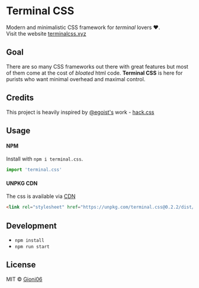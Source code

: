 # Terminal CSS

Modern and minimalistic CSS framework for *terminal* lovers ❤️.   
Visit the website [terminalcss.xyz](https://terminalcss.xyz/)

## Goal

There are so many CSS frameworks out there with great features but most of them come at the cost of *bloated* html code. **Terminal CSS** is here for purists who want minimal overhead and maximal control.

## Credits

This project is heavily inspired by [@egoist's](https://egoist.sh/) work - [hack.css](https://hackcss.egoist.moe/)

## Usage

#### NPM

Install with `npm i terminal.css`.

```js
import 'terminal.css'
```

#### UNPKG CDN 

The css is available via [CDN](https://unpkg.com/terminal.css@0.2.1/dist/terminal.min.css)
```html
<link rel="stylesheet" href="https://unpkg.com/terminal.css@0.2.2/dist/terminal.min.css" />
```

## Development

- `npm install`   
- `npm run start`

## License
MIT © [Gioni06](https://github.com/Gioni06)

